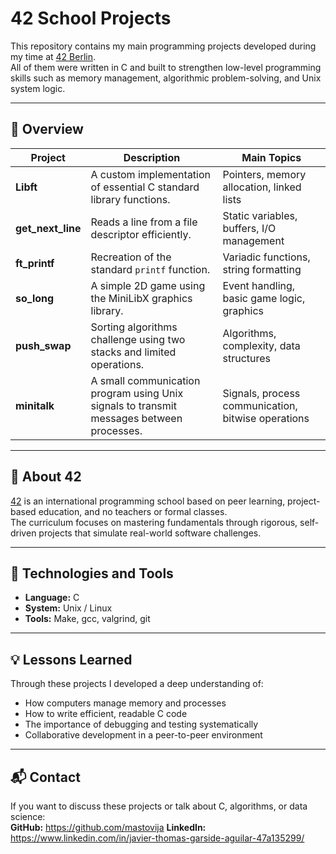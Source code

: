 # 42 School Projects

This repository contains my main programming projects developed during my time at [42 Berlin](https://42berlin.de).  
All of them were written in C and built to strengthen low-level programming skills such as memory management, algorithmic problem-solving, and Unix system logic.

---

## 🧠 Overview

| Project | Description | Main Topics |
|----------|--------------|--------------|
| **Libft** | A custom implementation of essential C standard library functions. | Pointers, memory allocation, linked lists |
| **get_next_line** | Reads a line from a file descriptor efficiently. | Static variables, buffers, I/O management |
| **ft_printf** | Recreation of the standard `printf` function. | Variadic functions, string formatting |
| **so_long** | A simple 2D game using the MiniLibX graphics library. | Event handling, basic game logic, graphics |
| **push_swap** | Sorting algorithms challenge using two stacks and limited operations. | Algorithms, complexity, data structures |
| **minitalk**  | A small communication program using Unix signals to transmit messages between processes. | Signals, process communication, bitwise operations |

---

## 🧩 About 42

[42](https://42.fr/en/homepage/) is an international programming school based on peer learning, project-based education, and no teachers or formal classes.  
The curriculum focuses on mastering fundamentals through rigorous, self-driven projects that simulate real-world software challenges.

---

## 🧰 Technologies and Tools

- **Language:** C  
- **System:** Unix / Linux  
- **Tools:** Make, gcc, valgrind, git  

---

## 💡 Lessons Learned

Through these projects I developed a deep understanding of:
- How computers manage memory and processes  
- How to write efficient, readable C code  
- The importance of debugging and testing systematically  
- Collaborative development in a peer-to-peer environment  

---

## 📬 Contact

If you want to discuss these projects or talk about C, algorithms, or data science:  
**GitHub:** https://github.com/mastovija
**LinkedIn:** https://www.linkedin.com/in/javier-thomas-garside-aguilar-47a135299/
